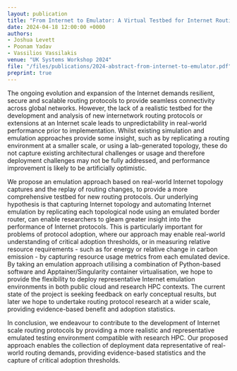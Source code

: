 ```yaml
---
layout: publication
title: "From Internet to Emulator: A Virtual Testbed for Internet Routing Protocols"
date: 2024-04-18 12:00:00 +0000
authors:
- Joshua Levett
- Poonam Yadav
- Vassilios Vassilakis
venue: "UK Systems Workshop 2024"
file: "/files/publications/2024-abstract-from-internet-to-emulator.pdf"
preprint: true
---
```


The ongoing evolution and expansion of the Internet demands resilient, secure and scalable routing protocols to provide seamless connectivity across global networks. However, the lack of a realistic testbed for the development and analysis of new internetwork routing protocols or extensions at an Internet scale leads to unpredictability in real-world performance prior to implementation. Whilst existing simulation and emulation approaches provide some insight, such as by replicating a routing environment at a smaller scale, or using a lab-generated topology, these do not capture existing architectural challenges or usage and therefore deployment challenges may not be fully addressed, and performance improvement is likely to be artificially optimistic.

We propose an emulation approach based on real-world Internet topology captures and the replay of routing changes, to provide a more comprehensive testbed for new routing protocols. Our underlying hypothesis is that capturing Internet topology and automating Internet emulation by replicating each topological node using an emulated border router, can enable researchers to gleam greater insight into the performance of Internet protocols. This is particularly important for problems of protocol adoption, where our approach may enable real-world understanding of critical adoption thresholds, or in measuring relative resource requirements - such as for energy or relative change in carbon emission - by capturing resource usage metrics from each emulated device.
By taking an emulation approach utilising a combination of Python-based software and Apptainer/Singularity container virtualisation, we hope to provide the flexibility to deploy representative Internet emulation environments in both public cloud and research HPC contexts. The current state of the project is seeking feedback on early conceptual results, but later we hope to undertake routing protocol research at a wider scale, providing evidence-based benefit and adoption statistics.

In conclusion, we endeavour to contribute to the development of Internet scale routing protocols by providing a more realistic and representative emulated testing environment compatible with research HPC. Our proposed approach enables the collection of deployment data representative of real-world routing demands, providing evidence-based statistics and the capture of critical adoption thresholds.